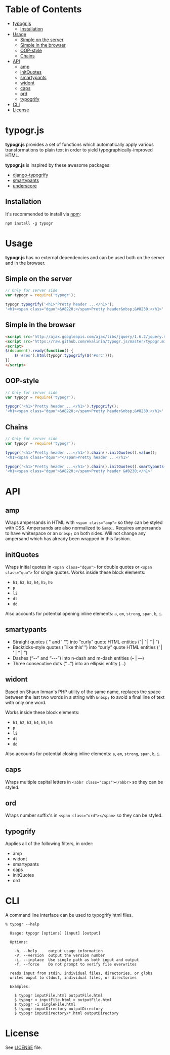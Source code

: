 Table of Contents
=================

  * [typogr.js](#typogrjs)
    * [Installation](#installation)
  * [Usage](#usage)
    * [Simple on the server](#simple-on-the-server)
    * [Simple in the browser](#simple-in-the-browser)
    * [OOP-style](#oop-style)
    * [Chains](#chains)
  * [API](#api)
    * [amp](#amp)
    * [initQuotes](#initquotes)
    * [smartypants](#smartypants)
    * [widont](#widont)
    * [caps](#caps)
    * [ord](#ord)
    * [typogrify](#typogrify)
  * [CLI](#cli)
  * [License](#license)


typogr.js
=========

**typogr.js** provides a set of functions which automatically
apply various transformations to plain text in order to yield
typographically-improved HTML.

**typogr.js** is inspired by these awesome packages:

* [django-typogrify](https://github.com/chrisdrackett/django-typogrify)
* [smartypants](http://web.chad.org/projects/smartypants.py/)
* [underscore](https://github.com/documentcloud/underscore)

Installation
------------

It's recommended to install via [npm](https://github.com/isaacs/npm/):

    npm install -g typogr


Usage
=====

**typogr.js** has no external dependencies and can be used both on
the server and in the browser.

Simple on the server
--------------------

```javascript
// Only for server side
var typogr = require('typogr');

typogr.typogrify('<h1>"Pretty header ...</h1>');
'<h1><span class="dquo">&#8220;</span>Pretty header&nbsp;&#8230;</h1>'
```

Simple in the browser
---------------------

```html
<script src="http://ajax.googleapis.com/ajax/libs/jquery/1.6.2/jquery.min.js"></script>
<script src="https://raw.github.com/ekalinin/typogr.js/master/typogr.min.js"></script>
<script>
$(document).ready(function() {
    $('#res').html(typogr.typogrify($('#src')));
})
</script>
```


OOP-style
---------

```javascript
// Only for server side
var typogr = require('typogr');

typogr('<h1>"Pretty header ...</h1>').typogrify();
'<h1><span class="dquo">&#8220;</span>Pretty header&nbsp;&#8230;</h1>'
```

Chains
------

```javascript
// Only for server side
var typogr = require('typogr');

typogr('<h1>"Pretty header ...</h1>').chain().initQuotes().value();
'<h1><span class="dquo">"</span>Pretty header ...</h1>'

typogr('<h1>"Pretty header ...</h1>').chain().initQuotes().smartypants().value();
'<h1><span class="dquo">&#8220;</span>Pretty header &#8230;</h1>'
```


API
===

amp
---

Wraps ampersands in HTML with `<span class="amp">` so they can be
styled with CSS. Ampersands are also normalized to `&amp;`. Requires
ampersands to have whitespace or an `&nbsp;` on both sides. Will not
change any ampersand which has already been wrapped in this fashion.

initQuotes
------

Wraps initial quotes in `<span class="dquo">` for double quotes or
`<span class="quo">` for single quotes. Works inside these block
elements:

* `h1`, `h2`, `h3`, `h4`, `h5`, `h6`
* `p`
* `li`
* `dt`
* `dd`

Also accounts for potential opening inline elements: `a`, `em`,
`strong`, `span`, `b`, `i`.

smartypants
-----------

* Straight quotes ( " and ' '") into “curly” quote HTML entities (&lsquo; | &rsquo; | &ldquo; | &rdquo;)
* Backticks-style quotes (``like this''') into “curly” quote HTML entities (&lsquo; | &rsquo; | &ldquo; | &rdquo;)
* Dashes (“--” and “---”) into n-dash and m-dash entities (&ndash; | &mdash;)
* Three consecutive dots (“...”) into an ellipsis entity (&hellip;)

widont
------

Based on Shaun Inman's PHP utility of the same name, replaces the
space between the last two words in a string with `&nbsp;` to avoid
a final line of text with only one word.

Works inside these block elements:

* `h1`, `h2`, `h3`, `h4`, `h5`, `h6`
* `p`
* `li`
* `dt`
* `dd`

Also accounts for potential closing inline elements: `a`, `em`,
`strong`, `span`, `b`, `i`.

caps
----

Wraps multiple capital letters in `<abbr class="caps"></abbr>` so they can be styled.

ord
---

Wraps number suffix's in `<span class="ord"></span>` so they can be styled.


typogrify
---------

Applies all of the following filters, in order:

* amp
* widont
* smartypants
* caps
* initQuotes
* ord


CLI
===

A command line interface can be used to typogrify html files.

    % typogr --help

      Usage: typogr [options] [input] [output]

      Options:

        -h, --help     output usage information
        -V, --version  output the version number
        -i, --inplace  Use single path as both input and output
        -f, --force    Do not prompt to verify file overwrites

      reads input from stdin, individual files, directories, or globs
      writes ouput to stdout, individual files, or directories

      Examples:

        $ typogr inputFile.html outputFile.html
        $ typogr < inputFile.html > outputFile.html
        $ typogr -i singleFile.html
        $ typogr inputDirectory outputDirectory
        $ typogr inputDirectory/*.html outputDirectory


License
=======

See [LICENSE](https://github.com/ekalinin/typogr.js/blob/master/LICENSE)
file.
